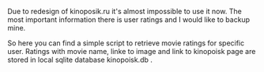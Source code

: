 Due to redesign of kinoposik.ru it's almost impossible to use it now.
The most important information there is user ratings and I would like to backup mine.

So here you can find a simple script to retrieve movie ratings for specific user.
Ratings with movie name, linke to image and link to kinopoisk page are stored in local sqlite database kinopoisk.db .
